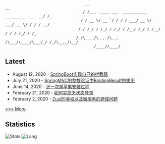 
```
                                    __                                              __ 
                                   / /___  ____ ___  ___________  _________  __  __/ /_
                                  / / __ \/ __ `/ / / / ___/ __ \/ ___/ __ \/ / / / __/
                                 / / /_/ / /_/ / /_/ / /__/ /_/ / /__/ / / / /_/ / /_  
                                /_/\____/\__, /\__, /\___/\____/\___/_/ /_/\__,_/\__/  
                                        /____//____/                                                                    
```
## Latest

* August 12, 2020 - [SpringBoot实现自己的拦截器](https://logycoco.xyz/2020/015_spring_handlerinterceptoradapter/) 
* July 21, 2020 - [SpringMVC的参数验证中BindingResult的使用](https://logycoco.xyz/2020/014_spring_bindingresult/) 
* June 14, 2020 - [记一次黑苹果安装过程](https://logycoco.xyz/2020/012_hackintoshinstall/) 
* February 21, 2020 - [如何实现无状态登录](https://logycoco.xyz/2020/011_token_rsa/) 
* February 2, 2020 - [Zuul的鉴权以及微服务的跨域问题](https://logycoco.xyz/2020/010_spring_boot_gateway/) 

[>>> More](https://logycoco.xyz/posts/)
## Statistics
![Stats](https://github-readme-stats.vercel.app/api?username=logycoconut)
![Lang](https://github-readme-stats.vercel.app/api/top-langs/?username=logycoconut&hide=html&layout=compact)
